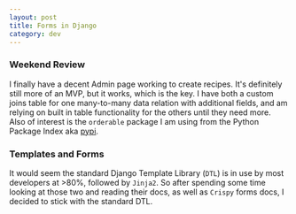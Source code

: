 ```yaml
---
layout: post
title: Forms in Django
category: dev
---
```


### Weekend Review
I finally have a decent Admin page working to create recipes. It's definitely still more of an MVP, but it works, which is the key. I have both a custom joins table for one many-to-many data relation with additional fields, and am relying on built in table functionality for the others until they need more. Also of interest is the `orderable` package I am using from the Python Package Index aka [pypi](pypi.org).

### Templates and Forms
It would seem the standard Django Template Library (`DTL`) is in use by most developers at >80%, followed by `Jinja2`. So after spending some time looking at those two and reading their docs, as well as `Crispy` forms docs, I decided to stick with the standard DTL. 